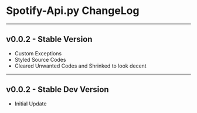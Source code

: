 # Spotify-Api.py ChangeLog

---

## v0.0.2 - Stable Version

- Custom Exceptions
- Styled Source Codes
- Cleared Unwanted Codes and Shrinked to look decent

---

## v0.0.2 - Stable Dev Version

- Initial Update

